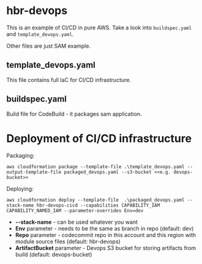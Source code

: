 # hbr-devops

This is an example of CI/CD in pure AWS.
Take a look into `buildspec.yaml` and `template_devops.yaml`.

Other files are just SAM example.

## template_devops.yaml

This file contains full IaC for CI/CD infrastructure.

## buildspec.yaml

Build file for CodeBuild - it packages sam application.

# Deployment of CI/CD infrastructure

Packaging:

```
aws cloudformation package --template-file .\template_devops.yaml --output-template-file packaged_devops.yaml --s3-bucket <<e.g. devops-bucket>>

```

Deploying:

```
aws cloudformation deploy --template-file  .\packaged_devops.yaml --stack-name hbr-devops-cicd --capabilities CAPABILITY_IAM CAPABILITY_NAMED_IAM --parameter-overrides Env=dev
```

-   **--stack-name** - can be used whatever you want
-   **Env** parameter - needs to be the same as branch in repo (default: dev)
-   **Repo** parameter - codecommit repo in this account and this region with module source files (default: hbr-devops)
-   **ArtifactBucket** parameter - Devops S3 bucket for storing artifacts from build (default: devops-bucket)
